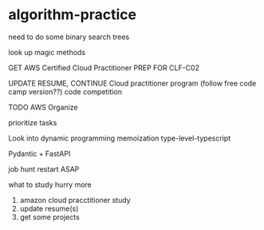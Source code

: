 # algorithm-practice
need to do some binary search trees

look up magic methods

GET
AWS Certified Cloud Practitioner 
PREP FOR CLF-C02

UPDATE RESUME, 
CONTINUE Cloud practitioner program (follow free code camp version??)
code competition

TODO
AWS
Organize

prioritize tasks

Look into
dynamic programming
memoization
type-level-typescript

Pydantic + FastAPI

job hunt restart ASAP

what to study
hurry more

1. amazon cloud pracctitioner study
2. update resume(s)
3. get some projects
